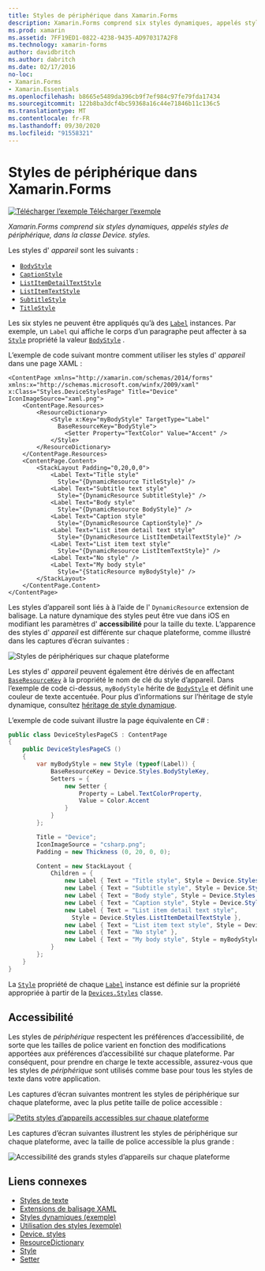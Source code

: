 ```yaml
---
title: Styles de périphérique dans Xamarin.Forms
description: Xamarin.Forms comprend six styles dynamiques, appelés styles de périphérique, dans la classe Device. styles. Cet article explique comment utiliser les styles d’appareil dans une Xamarin.Forms application.
ms.prod: xamarin
ms.assetid: 7FF19ED1-0822-4238-9435-AD970317A2F8
ms.technology: xamarin-forms
author: davidbritch
ms.author: dabritch
ms.date: 02/17/2016
no-loc:
- Xamarin.Forms
- Xamarin.Essentials
ms.openlocfilehash: b8665e5489da396cb9f7ef984c97fe79fda17434
ms.sourcegitcommit: 122b8ba3dcf4bc59368a16c44e71846b11c136c5
ms.translationtype: MT
ms.contentlocale: fr-FR
ms.lasthandoff: 09/30/2020
ms.locfileid: "91558321"
---
```

# <a name="device-styles-in-no-locxamarinforms"></a>Styles de périphérique dans Xamarin.Forms

[![Télécharger l’exemple](~/media/shared/download.png) Télécharger l’exemple](https://docs.microsoft.com/samples/xamarin/xamarin-forms-samples/userinterface-styles-dynamicstyles)

_Xamarin.Forms comprend six styles dynamiques, appelés styles de périphérique, dans la classe Device. styles._

Les styles d' *appareil* sont les suivants :

- [`BodyStyle`](xref:Xamarin.Forms.Device.Styles.BodyStyle)
- [`CaptionStyle`](xref:Xamarin.Forms.Device.Styles.CaptionStyle)
- [`ListItemDetailTextStyle`](xref:Xamarin.Forms.Device.Styles.ListItemDetailTextStyle)
- [`ListItemTextStyle`](xref:Xamarin.Forms.Device.Styles.ListItemTextStyle)
- [`SubtitleStyle`](xref:Xamarin.Forms.Device.Styles.SubtitleStyle)
- [`TitleStyle`](xref:Xamarin.Forms.Device.Styles.TitleStyle)

Les six styles ne peuvent être appliqués qu’à des [`Label`](xref:Xamarin.Forms.Label) instances. Par exemple, un `Label` qui affiche le corps d’un paragraphe peut affecter à sa [`Style`](xref:Xamarin.Forms.NavigableElement.Style) propriété la valeur [`BodyStyle`](xref:Xamarin.Forms.Device.Styles.BodyStyle) .

L’exemple de code suivant montre comment utiliser les styles d' *appareil* dans une page XAML :

```xaml
<ContentPage xmlns="http://xamarin.com/schemas/2014/forms" xmlns:x="http://schemas.microsoft.com/winfx/2009/xaml" x:Class="Styles.DeviceStylesPage" Title="Device" IconImageSource="xaml.png">
    <ContentPage.Resources>
        <ResourceDictionary>
            <Style x:Key="myBodyStyle" TargetType="Label"
              BaseResourceKey="BodyStyle">
                <Setter Property="TextColor" Value="Accent" />
            </Style>
        </ResourceDictionary>
    </ContentPage.Resources>
    <ContentPage.Content>
        <StackLayout Padding="0,20,0,0">
            <Label Text="Title style"
              Style="{DynamicResource TitleStyle}" />
            <Label Text="Subtitle text style"
              Style="{DynamicResource SubtitleStyle}" />
            <Label Text="Body style"
              Style="{DynamicResource BodyStyle}" />
            <Label Text="Caption style"
              Style="{DynamicResource CaptionStyle}" />
            <Label Text="List item detail text style"
              Style="{DynamicResource ListItemDetailTextStyle}" />
            <Label Text="List item text style"
              Style="{DynamicResource ListItemTextStyle}" />
            <Label Text="No style" />
            <Label Text="My body style"
              Style="{StaticResource myBodyStyle}" />
        </StackLayout>
    </ContentPage.Content>
</ContentPage>
```

Les styles d’appareil sont liés à à l’aide de l' `DynamicResource` extension de balisage. La nature dynamique des styles peut être vue dans iOS en modifiant les paramètres d' **accessibilité** pour la taille du texte. L’apparence des styles d' *appareil* est différente sur chaque plateforme, comme illustré dans les captures d’écran suivantes :

![Styles de périphériques sur chaque plateforme](device-images/device-styles.png)

Les styles d' *appareil* peuvent également être dérivés de en affectant [`BaseResourceKey`](xref:Xamarin.Forms.Style.BaseResourceKey) à la propriété le nom de clé du style d’appareil. Dans l’exemple de code ci-dessus, `myBodyStyle` hérite de [`BodyStyle`](xref:Xamarin.Forms.Device.Styles.BodyStyle) et définit une couleur de texte accentuée. Pour plus d’informations sur l’héritage de style dynamique, consultez [héritage de style dynamique](~/xamarin-forms/user-interface/styles/xaml/dynamic.md#dynamic-style-inheritance).

L’exemple de code suivant illustre la page équivalente en C# :

```csharp
public class DeviceStylesPageCS : ContentPage
{
    public DeviceStylesPageCS ()
    {
        var myBodyStyle = new Style (typeof(Label)) {
            BaseResourceKey = Device.Styles.BodyStyleKey,
            Setters = {
                new Setter {
                    Property = Label.TextColorProperty,
                    Value = Color.Accent
                }
            }
        };

        Title = "Device";
        IconImageSource = "csharp.png";
        Padding = new Thickness (0, 20, 0, 0);

        Content = new StackLayout {
            Children = {
                new Label { Text = "Title style", Style = Device.Styles.TitleStyle },
                new Label { Text = "Subtitle style", Style = Device.Styles.SubtitleStyle },
                new Label { Text = "Body style", Style = Device.Styles.BodyStyle },
                new Label { Text = "Caption style", Style = Device.Styles.CaptionStyle },
                new Label { Text = "List item detail text style",
                  Style = Device.Styles.ListItemDetailTextStyle },
                new Label { Text = "List item text style", Style = Device.Styles.ListItemTextStyle },
                new Label { Text = "No style" },
                new Label { Text = "My body style", Style = myBodyStyle }
            }
        };
    }
}
```

La [`Style`](xref:Xamarin.Forms.NavigableElement.Style) propriété de chaque [`Label`](xref:Xamarin.Forms.Label) instance est définie sur la propriété appropriée à partir de la [`Devices.Styles`](xref:Xamarin.Forms.Device.Styles) classe.

## <a name="accessibility"></a>Accessibilité

Les styles de *périphérique* respectent les préférences d’accessibilité, de sorte que les tailles de police varient en fonction des modifications apportées aux préférences d’accessibilité sur chaque plateforme. Par conséquent, pour prendre en charge le texte accessible, assurez-vous que les styles de *périphérique* sont utilisés comme base pour tous les styles de texte dans votre application.

Les captures d’écran suivantes montrent les styles de périphérique sur chaque plateforme, avec la plus petite taille de police accessible :

[![Petits styles d’appareils accessibles sur chaque plateforme](device-images/minimum-size.png)](device-images/minimum-size-large.png#lightbox "Petits styles d’appareils accessibles sur chaque plateforme")

Les captures d’écran suivantes illustrent les styles de périphérique sur chaque plateforme, avec la taille de police accessible la plus grande :

![Accessibilité des grands styles d’appareils sur chaque plateforme](device-images/maximum-size.png)

## <a name="related-links"></a>Liens connexes

- [Styles de texte](~/xamarin-forms/user-interface/text/styles.md)
- [Extensions de balisage XAML](~/xamarin-forms/xaml/xaml-basics/xaml-markup-extensions.md)
- [Styles dynamiques (exemple)](/samples/xamarin/xamarin-forms-samples/userinterface-styles-dynamicstyles)
- [Utilisation des styles (exemple)](/samples/xamarin/xamarin-forms-samples/workingwithstyles)
- [Device. styles](xref:Xamarin.Forms.Device.Styles)
- [ResourceDictionary](xref:Xamarin.Forms.ResourceDictionary)
- [Style](xref:Xamarin.Forms.Style)
- [Setter](xref:Xamarin.Forms.Setter)